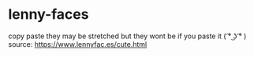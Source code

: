 # lenny-faces
copy paste
they may be stretched but they wont be if you paste it
( ͡° ͜ʖ ͡° )
source:
https://www.lennyfac.es/cute.html

